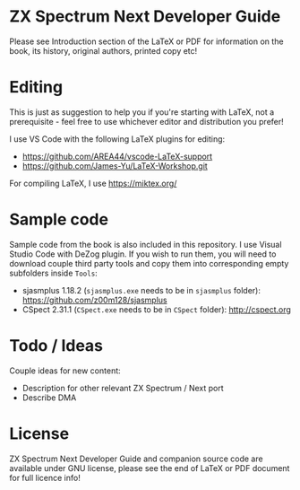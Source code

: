 # ZX Spectrum Next Developer Guide

Please see Introduction section of the LaTeX or PDF for information on the book, its history, original authors, printed copy etc!

# Editing

This is just as suggestion to help you if you're starting with LaTeX, not a prerequisite - feel free to use whichever editor and distribution you prefer!

I use VS Code with the following LaTeX plugins for editing:

- https://github.com/AREA44/vscode-LaTeX-support
- https://github.com/James-Yu/LaTeX-Workshop.git

For compiling LaTeX, I use https://miktex.org/

# Sample code

Sample code from the book is also included in this repository. I use Visual Studio Code with DeZog plugin. If you wish to run them, you will need to download couple third party tools and copy them into corresponding empty subfolders inside `Tools`:

- sjasmplus 1.18.2 (`sjasmplus.exe` needs to be in `sjasmplus` folder): https://github.com/z00m128/sjasmplus
- CSpect 2.31.1 (`CSpect.exe` needs to be in `CSpect` folder): http://cspect.org

# Todo / Ideas

Couple ideas for new content:

- Description for other relevant ZX Spectrum / Next port
- Describe DMA

# License

ZX Spectrum Next Developer Guide and companion source code are available under GNU license, please see the end of LaTeX or PDF document for full licence info!